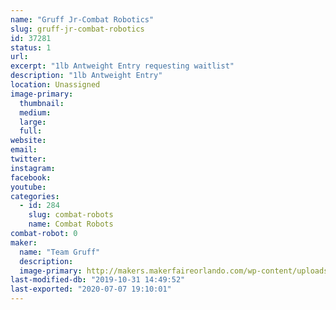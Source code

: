 ```yaml
---
name: "Gruff Jr-Combat Robotics"
slug: gruff-jr-combat-robotics
id: 37281
status: 1
url: 
excerpt: "1lb Antweight Entry requesting waitlist"
description: "1lb Antweight Entry"
location: Unassigned
image-primary:
  thumbnail: 
  medium: 
  large: 
  full: 
website: 
email: 
twitter: 
instagram: 
facebook: 
youtube: 
categories:
  - id: 284
    slug: combat-robots
    name: Combat Robots
combat-robot: 0
maker:
  name: "Team Gruff"
  description:
  image-primary: http://makers.makerfaireorlando.com/wp-content/uploads/2019/08/Gruff-Team-S2019-1024x683.jpg
last-modified-db: "2019-10-31 14:49:52"
last-exported: "2020-07-07 19:10:01"
---
```

